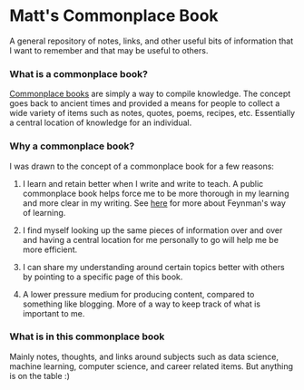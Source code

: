 # Matt's Commonplace Book

A general repository of notes, links, and other useful bits of information that I want 
to remember and that may be useful to others.

### What is a commonplace book?

[Commonplace books](https://en.wikipedia.org/wiki/Commonplace_book) are simply a way 
to compile knowledge. The concept goes back 
to ancient times and provided a means for people to collect a wide variety of 
items such as notes, quotes, poems, recipes, etc. Essentially a central location 
of knowledge for an individual.

### Why a commonplace book?

I was drawn to the concept of a commonplace book for a few reasons:

1. I learn and retain better when I write and write to teach. A public commonplace 
book helps force me to be more thorough in my learning and more clear in my writing.
   See [here](../feynman_learning.md) for more about Feynman's way of learning.
   
2. I find myself looking up the same pieces of information over and over and having 
a central location for me personally to go will help me be more efficient.
   
3. I can share my understanding around certain topics better with others by pointing 
to a specific page of this book.
   
4. A lower pressure medium for producing content, compared to something like blogging. 
   More of a way to keep track of what is important to me.
   

### What is in this commonplace book

Mainly notes, thoughts, and links around subjects such as data science, machine learning,
computer science, and career related items. But anything is on the table :)


